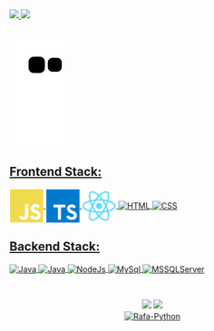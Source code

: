 <!---
RaphaelAnaximenes/RaphaelAnaximenes is a ✨ special ✨ repository because its `README.md` (this file) appears on your GitHub profile.
You can click the Preview link to take a look at your changes.
--->




<div align="left">
  <a href="https://github.com/RaphaelAnaximenes">
  <img height="150em" src="https://github-readme-stats.vercel.app/api?username=RaphaelAnaximenes&show_icons=true&theme=dracula&include_all_commits=true&count_private=true"/>
  <img height="150em" src="https://github-readme-stats.vercel.app/api/top-langs/?username=RaphaelAnaximenes&layout=compact&langs_count=7&theme=dracula"/>
</div>
  
<div style="display: inline_block"><br>
 
 
  ![Snake animation](https://github.com/rafaballerini/rafaballerini/blob/output/github-contribution-grid-snake.svg)


<!--  <img align="right" alt="Rafa-pic" height="150" style="border-radius:50px;" src="https://media.discordapp.net/attachments/639956127056134178/890373478988013628/Publicacoes_Instagram_1_1.png?width=676&height=676"> -->
</div>
  
<div align="left">
  <h2>Frontend Stack: </h2>
  <img align="center" alt="Js" height="60" width="60" src="https://raw.githubusercontent.com/devicons/devicon/master/icons/javascript/javascript-plain.svg">
  <img align="center" alt="Ts" height="60" width="60" src="https://raw.githubusercontent.com/devicons/devicon/master/icons/typescript/typescript-plain.svg">
  <img align="center" alt="React" height="60" width="60" src="https://raw.githubusercontent.com/devicons/devicon/master/icons/react/react-original.svg">
  <img align="center" alt="HTML" height="60" width="60" src="https://cdn.jsdelivr.net/gh/devicons/devicon/icons/html5/html5-original.svg">
  <img align="center" alt="CSS" height="60" width="60" src="https://cdn.jsdelivr.net/gh/devicons/devicon/icons/css3/css3-original.svg">

 </div>
  
  
<div align="left">
 <h2>Backend Stack: </h2>
  <img align="center" alt="Java" height="60" width="80" src="https://cdn.jsdelivr.net/gh/devicons/devicon/icons/java/java-original-wordmark.svg">
  <img align="center" alt="Java" height="60" width="80" src="https://cdn.jsdelivr.net/gh/devicons/devicon/icons/spring/spring-original.svg">
  <img align="center" alt="NodeJs" height="60" width="80" src="https://cdn.jsdelivr.net/gh/devicons/devicon/icons/nodejs/nodejs-original.svg">
  <img align="center" alt="MySql" height="60" width="80" src="https://cdn.jsdelivr.net/gh/devicons/devicon/icons/mysql/mysql-original-wordmark.svg">
  <img align="center" alt="MSSQLServer" height="60" width="70" src="https://cdn.jsdelivr.net/gh/devicons/devicon/icons/microsoftsqlserver/microsoftsqlserver-plain-wordmark.svg">
</div>
 
  

  
  
<div align="center">
 <p> <br>
 
<div>
<a href = "mailto:raphaelanaximenesdev@icloud.com"><img src="https://img.shields.io/badge/-Gmail-%23333?style=for-the-badge&logo=gmail&logoColor=white" target="_blank"></a>
  <a href="https://www.linkedin.com/in/raphael-anaximenes" target="_blank"><img src="https://img.shields.io/badge/-LinkedIn-%230077B5?style=for-the-badge&logo=linkedin&logoColor=white" target="_blank"></a> 
</div>
<a href=" raphaelanaximenesdev@icloud.com"><img align="center" alt="Rafa-Python" height="80" width="100" src="https://img.shields.io/badge/Ask%20me-anything-1abc9c.svg"></a>
</div>

